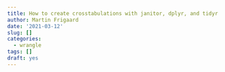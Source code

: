 ```yaml
---
title: How to create crosstabulations with janitor, dplyr, and tidyr
author: Martin Frigaard
date: '2021-03-12'
slug: []
categories:
  - wrangle
tags: []
draft: yes
---
```


